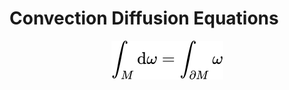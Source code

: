 # Convection Diffusion Equations


<!-- $$
    \int_M \mathrm{d}\omega = \int_{\partial M} \omega
$$ --> 

<div align="center"><img style="background: white;" src="svg\15pWxFjuJr.svg"></div>